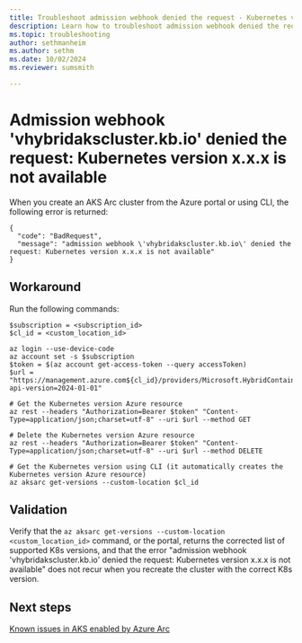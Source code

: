 ```yaml
---
title: Troubleshoot admission webhook denied the request - Kubernetes version x.x.x is not available
description: Learn how to troubleshoot admission webhook denied the request - Kubernetes version x.x.x is not available.
ms.topic: troubleshooting
author: sethmanheim
ms.author: sethm
ms.date: 10/02/2024
ms.reviewer: sumsmith

---
```


# Admission webhook 'vhybridakscluster.kb.io' denied the request: Kubernetes version x.x.x is not available

When you create an AKS Arc cluster from the Azure portal or using CLI, the following error is returned:

```output
{
  "code": "BadRequest",
  "message": "admission webhook \'vhybridakscluster.kb.io\' denied the request: Kubernetes version x.x.x is not available"
}
```

## Workaround

Run the following commands:

```azurecli
$subscription = <subscription_id>
$cl_id = <custom_location_id>

az login --use-device-code
az account set -s $subscription
$token = $(az account get-access-token --query accessToken)
$url = "https://management.azure.com${cl_id}/providers/Microsoft.HybridContainerService/kubernetesVersions/default?api-version=2024-01-01"

# Get the Kubernetes version Azure resource
az rest --headers "Authorization=Bearer $token" "Content-Type=application/json;charset=utf-8" --uri $url --method GET

# Delete the Kubernetes version Azure resource
az rest --headers "Authorization=Bearer $token" "Content-Type=application/json;charset=utf-8" --uri $url --method DELETE

# Get the Kubernetes version using CLI (it automatically creates the Kubernetes version Azure resource)
az aksarc get-versions --custom-location $cl_id
```

## Validation

Verify that the `az aksarc get-versions --custom-location <custom_location_id>` command, or the portal, returns the corrected list of supported K8s versions, and that the error "admission webhook \'vhybridakscluster.kb.io\' denied the request: Kubernetes version x.x.x is not available" does not recur when you recreate the cluster with the correct K8s version.

## Next steps

[Known issues in AKS enabled by Azure Arc](aks-known-issues.md)
